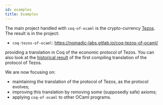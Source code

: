 ```yaml
---
id: examples
title: Examples
---
```


The main project handled with `coq-of-ocaml` is the crypto-currency [Tezos](https://tezos.com/). The result is in the project:
* `coq-tezos-of-ocaml`: https://nomadic-labs.gitlab.io/coq-tezos-of-ocaml/

providing a translation in Coq of the economic protocol of Tezos. You can also look at the [historical result](https://formal-land.github.io/coq-of-ocaml/examples/tezos/) of the first compiling translation of the protocol of Tezos.

We are now focusing on:
* maintaining the translation of the protocol of Tezos, as the protocol evolves;
* improving this translation by removing some (supposedly safe) axioms;
* applying `coq-of-ocaml` to other OCaml programs.
